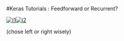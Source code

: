 #Keras Tutorials : Feedforward or Recurrent?

[![i1][feedforward]](feedforward/)[![i2][recurrent]](recurrent/)

(chose left or right wisely)


[feedforward]: http://s21.postimg.org/5momlwzgn/Matrix_Blue_Pill_Red_Pill.jpg
[recurrent]: http://s8.postimg.org/f6ko0ez51/Matrix_Blue_Pill_Red_Pill_1.jpg
